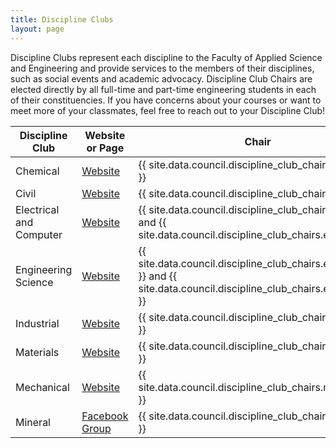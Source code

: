 ```yaml
---
title: Discipline Clubs
layout: page
---
```


<p>Discipline Clubs represent each discipline to the Faculty of Applied Science and Engineering and provide services to the members of their disciplines, such as social events and academic advocacy. Discipline Club Chairs are elected directly by all full-time and part-time engineering students in each of their constituencies. If you have concerns about your courses or want to meet more of your classmates, feel free to reach out to your Discipline Club!</p>

| **Discipline Club**     | **Website or Page**                                        | **Chair**            | **Contact**        | **Constitution**                                                                                         | **Mentorship**                                              |
|-------------------------|------------------------------------------------------------|----------------------|--------------------|----------------------------------------------------------------------------------------------------------|-------------------------------------------------------------|
| Chemical                | [Website](http://chem.skule.ca/)                           | {{ site.data.council.discipline_club_chairs.chemical }}      | <chemclub@skule.ca>  | [Link](https://drive.google.com/file/d/1F74iebX1LDmIeakmLbO0DqlJnTd52vdg/view?usp=sharing)                    | Contact Chair                                               |
| Civil                   | [Website](https://civ.skule.ca)                            | {{ site.data.council.discipline_club_chairs.civil }}  | <chair@civ.skule.ca> | [Link](http://civ.skule.ca/wp-content/uploads/FINAL-Civil-Engineering-Club-Constitution-2020-2021-1.pdf) | [mentorship@civ.skule.ca](mailto:mentorship@civ.skule.ca)   |
| Electrical and Computer | [Website](http://ece.skule.ca/)                            | {{ site.data.council.discipline_club_chairs.ece[0] }} and {{ site.data.council.discipline_club_chairs.ece[1] }}             | <ece@skule.ca>       | [Link](https://drive.google.com/file/d/10yWvOPO4XsL1hRAr3wRIMAWf5mWwTM2n/view?usp=sharing)               | [ecementorship@skule.ca](mailto:ecementorship@skule.ca)     |
| Engineering Science     | [Website](http://www.engsci.skule.ca/)                     | {{ site.data.council.discipline_club_chairs.engsci[0] }} and {{ site.data.council.discipline_club_chairs.engsci[1] }}  | <engsci@skule.ca>    | [Link](https://drive.google.com/file/d/0B3agLOf0dQ6Femx1RDRtUmlzTFk/view?usp=sharing)                    | [nsight.mentors@gmail.com](mailto:nsight.mentors@gmail.com) |
| Industrial              | [Website](http://indy.skule.ca/)                           | {{ site.data.council.discipline_club_chairs.industrial }} | <indy@skule.ca>      | [Link](https://drive.google.com/file/d/0B3agLOf0dQ6FalNGTW1ta1VuWFU/view?usp=sharing)                    | [mentorship@indy.skule.ca](mailto:mentorship@indy.skule.ca) |
| Materials               | [Website](http://mse.skule.ca/)                            | {{ site.data.council.discipline_club_chairs.materials }}       | <mse@skule.ca>       | [Link](https://drive.google.com/file/d/1jdNHwIhi8bh44kA70FEFKiGioYO1xrit/view?usp=sharing)               | Contact Chair                                               |
| Mechanical              | [Website](http://mech.skule.ca/)                           | {{ site.data.council.discipline_club_chairs.mechanical }}             | <mechclub@skule.ca>  | [Link](https://drive.google.com/file/d/0B3agLOf0dQ6FLVVqZUt1TUczZnc/view?usp=sharing)                    | [miementorship@skule.ca](mailto:miementorship@skule.ca)     |
| Mineral                 | [Facebook Group](https://www.facebook.com/groups/minclub/) | {{ site.data.council.discipline_club_chairs.mineral }}            | <uoftminclub@gmail.com>   | [Link](https://drive.google.com/file/d/1dnvSpwHEgYN4e4AJ6a6my2KhTB0tUqwt/view)                          | Contact Chair                                               |
